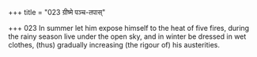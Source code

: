 +++
title = "023 ग्रीष्मे पञ्च-तपास्"

+++
023	In summer let him expose himself to the heat of five fires, during the rainy season live under the open sky, and in winter be dressed in wet clothes, (thus) gradually increasing (the rigour of) his austerities.